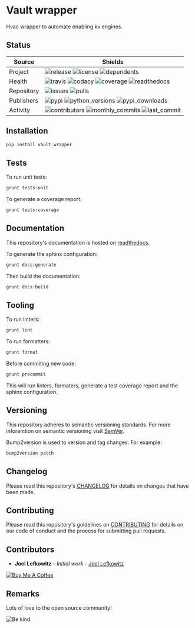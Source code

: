 # Vault wrapper

Hvac wrapper to automate enabling kv engines.

## Status

| Source     | Shields                                                                                                            |
| ---------- | ------------------------------------------------------------------------------------------------------------------ |
| Project    | ![release][release_shield] ![license][license_shield] ![dependents][dependents_shield]                             |
| Health     | ![travis][travis_shield] ![codacy][codacy_shield] ![coverage][coverage_shield] ![readthedocs][readthedocs_shield]  |
| Repository | ![issues][issues_shield] ![pulls][pulls_shield]                                                                    |
| Publishers | ![pypi][pypi_shield] ![python_versions][python_versions_shield] ![pypi_downloads][pypi_downloads_shield]           |
| Activity   | ![contributors][contributors_shield] ![monthly_commits][monthly_commits_shield] ![last_commit][last_commit_shield] |

## Installation

```bash
pip install vault_wrapper
```

## Tests

To run unit tests:

```bash
grunt tests:unit
```

To generate a coverage report:

```bash
grunt tests:coverage
```

## Documentation

This repository's documentation is hosted on [readthedocs][readthedocs].

To generate the sphinx configuration:

```bash
grunt docs:generate
```

Then build the documentation:

```bash
grunt docs:build
```

## Tooling

To run linters:

```bash
grunt lint
```

To run formatters:

```bash
grunt format
```

Before commiting new code:

```bash
grunt precommit
```

This will run linters, formaters, generate a test coverage report and the sphinx configuration.

## Versioning

This repository adheres to semantic versioning standards.
For more inforamtion on semantic versioning visit [SemVer][semver].

Bump2version is used to version and tag changes.
For example:

```bash
bump2version patch
```

## Changelog

Please read this repository's [CHANGELOG](CHANGELOG.md) for details on changes that have been made.

## Contributing

Please read this repository's guidelines on [CONTRIBUTING](CONTRIBUTING.md) for details on our code of conduct and the process for submitting pull requests.

## Contributors

- **Joel Lefkowitz** - _Initial work_ - [Joel Lefkowitz][joellefkowitz]

[![Buy Me A Coffee][coffee_button]][coffee]

## Remarks

Lots of love to the open source community!

![Be kind][be_kind]

<!-- Github links -->

[pulls]: https://github.com/JoelLefkowitz/vault-wrapper/pulls
[issues]: https://github.com/JoelLefkowitz/vault-wrapper/issues

<!-- External links -->

[readthedocs]: https://vault-wrapper.readthedocs.io/en/latest/
[semver]: http://semver.org/
[coffee]: https://www.buymeacoffee.com/joellefkowitz
[coffee_button]: https://cdn.buymeacoffee.com/buttons/default-blue.png
[be_kind]: https://media.giphy.com/media/osAcIGTSyeovPq6Xph/giphy.gif

<!-- Acknowledgments -->

[joellefkowitz]: https://github.com/JoelLefkowitz

<!-- Project shields -->

[release_shield]: https://img.shields.io/github/v/tag/joellefkowitz/vault-wrapper
[license_shield]: https://img.shields.io/github/license/joellefkowitz/vault-wrapper
[dependents_shield]: https://img.shields.io/librariesio/dependent-repos/pypi/vault_wrapper

<!-- Health shields -->

[travis_shield]: https://img.shields.io/travis/joellefkowitz/vault-wrapper
[codacy_shield]: https://img.shields.io/codacy/coverage/vault-wrapper
[coverage_shield]: https://img.shields.io/codacy/grade/vault-wrapper
[readthedocs_shield]: https://img.shields.io/readthedocs/vault-wrapper

<!-- Repository shields -->

[issues_shield]: https://img.shields.io/github/issues/joellefkowitz/vault-wrapper
[pulls_shield]: https://img.shields.io/github/issues-pr/joellefkowitz/vault-wrapper

<!-- Publishers shields -->

[pypi_shield]: https://img.shields.io/pypi/v/vault_wrapper
[python_versions_shield]: https://img.shields.io/pypi/pyversions/vault_wrapper
[pypi_downloads_shield]: https://img.shields.io/pypi/dw/vault_wrapper

<!-- Activity shields -->

[contributors_shield]: https://img.shields.io/github/contributors/joellefkowitz/vault-wrapper
[monthly_commits_shield]: https://img.shields.io/github/commit-activity/m/joellefkowitz/vault-wrapper
[last_commit_shield]: https://img.shields.io/github/last-commit/joellefkowitz/vault-wrapper
